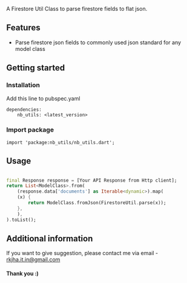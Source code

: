 <!-- 
This README describes the package. If you publish this package to pub.dev,
this README's contents appear on the landing page for your package.

For information about how to write a good package README, see the guide for
[writing package pages](https://dart.dev/guides/libraries/writing-package-pages). 

For general information about developing packages, see the Dart guide for
[creating packages](https://dart.dev/guides/libraries/create-library-packages)
and the Flutter guide for
[developing packages and plugins](https://flutter.dev/developing-packages). 
-->

A Firestore Util Class to parse firestore fields to flat json.

## Features

- Parse firestore json fields to commonly used json standard for any model class

## Getting started
### Installation 

Add this line to pubspec.yaml

```
dependencies:
    nb_utils: <latest_version>
```

### Import package

```
import 'package:nb_utils/nb_utils.dart';
```

## Usage

```dart

final Response response = [Your API Response from Http client];
return List<ModelClass>.from(
    (response.data['documents'] as Iterable<dynamic>).map(
    (x) {
        return ModelClass.fromJson(FirestoreUtil.parse(x));
    },
    ),
).toList();

```

## Additional information
If you want to give suggestion, please contact me via email - rkjha.it.in@gmail.com

#### Thank you :)

